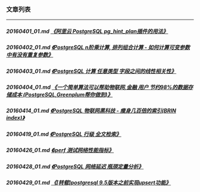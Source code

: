 ### 文章列表  
----  
##### 20160401_01.md   [《阿里云 PostgreSQL pg_hint_plan插件的用法》](20160401_01.md)  
##### 20160402_01.md   [《PostgreSQL n阶乘计算, 排列组合计算 - 如何计算可变参数中有没有重复参数》](20160402_01.md)  
##### 20160403_01.md   [《PostgreSQL 计算 任意类型 字段之间的线性相关性》](20160403_01.md)  
##### 20160404_01.md   [《一个简单算法可以帮助物联网,金融 用户 节约98%的数据存储成本 (PostgreSQL,Greenplum帮你做到)》](20160404_01.md)  
##### 20160414_01.md   [《PostgreSQL 物联网黑科技 - 瘦身几百倍的索引(BRIN index)》](20160414_01.md)  
##### 20160419_01.md   [《PostgreSQL 行级 全文检索》](20160419_01.md)  
##### 20160426_01.md   [《iperf 测试网络性能指标》](20160426_01.md)  
##### 20160428_01.md   [《PostgreSQL 网络延迟 瓶颈定量分析》](20160428_01.md)  
##### 20160429_01.md   [《[转载]postgresql 9.5版本之前实现upsert功能》](20160429_01.md)  
